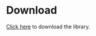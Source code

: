 # Download

[Click here](../../images/shoprunback-php/shoprunback-php.zip) to download the library.
